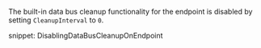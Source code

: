 The built-in data bus cleanup functionality for the endpoint is disabled by setting `CleanupInterval` to `0`.

snippet: DisablingDataBusCleanupOnEndpoint